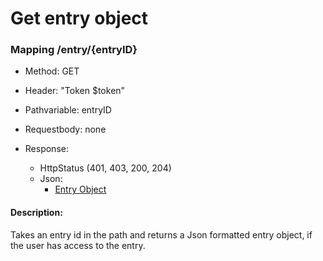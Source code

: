 # Get entry object

### Mapping /entry/{entryID}

* Method: GET

* Header: "Token $token"

* Pathvariable: entryID

* Requestbody: none

* Response:
    * HttpStatus (401, 403, 200, 204)
    * Json:
        * [Entry Object](../objects/entry.md)

#### Description:

Takes an entry id in the path and returns a Json formatted entry object, if the user has access to the entry.